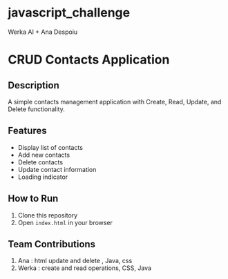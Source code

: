 # javascript_challenge
Werka AI + Ana Despoiu

# CRUD Contacts Application

## Description
A simple contacts management application with Create, Read, Update, and Delete functionality.

## Features
- Display list of contacts
- Add new contacts
- Delete contacts
- Update contact information 
- Loading indicator


## How to Run
1. Clone this repository
2. Open `index.html` in your browser


## Team Contributions
1. Ana : html update and delete , Java, css 
2. Werka : create and read operations, CSS, Java 




